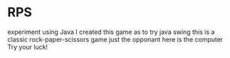 # RPS
experiment using Java
I created this game as to try java swing
this is a classic rock-paper-scissors game
just the opponant here is the computer
Try your luck!
